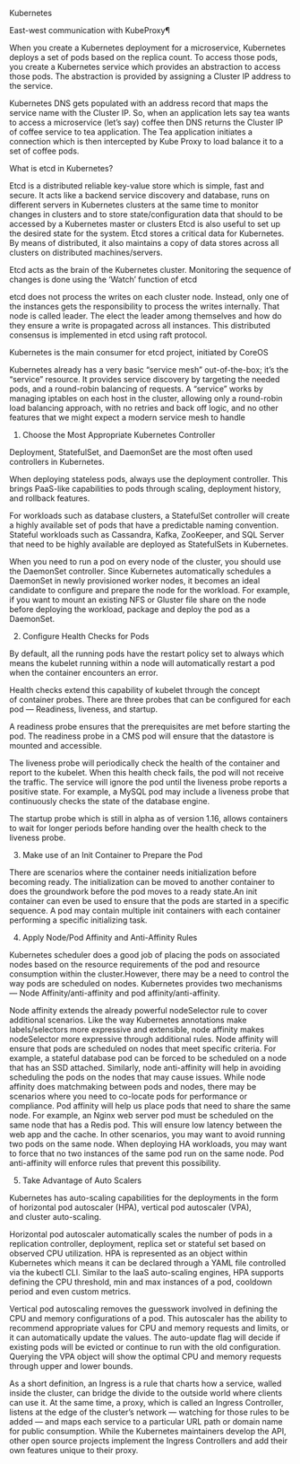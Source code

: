 Kubernetes 

East-west communication with KubeProxy¶

When you create a Kubernetes deployment for a microservice, Kubernetes deploys a set of pods based on the replica count. To access those pods, you create a Kubernetes service which provides an abstraction to access those pods. The abstraction is provided by assigning a Cluster IP address to the service.

Kubernetes DNS gets populated with an address record that maps the service name with the Cluster IP. So, when an application lets say tea wants to access a microservice (let’s say) coffee then DNS returns the Cluster IP of coffee service to tea application. The Tea application initiates a connection which is then intercepted by Kube Proxy to load balance it to a set of coffee pods.

What is etcd in Kubernetes?

Etcd is a distributed reliable key-value store which is simple, fast and secure. It acts like a backend service discovery and database, runs on different servers in Kubernetes clusters at the same time to monitor changes in clusters and to store state/configuration data that should to be accessed by a Kubernetes master or clusters
Etcd is also useful to set up the desired state for the system.
Etcd stores a critical data for Kubernetes. By means of distributed, it also maintains a copy of data stores across all clusters on distributed machines/servers.


Etcd acts as the brain of the Kubernetes cluster. Monitoring the sequence of changes is done using the ‘Watch’ function of etcd

etcd does not process the writes on each cluster node. Instead, only one of the instances gets the responsibility to process the writes internally. That node is called leader. The elect the leader among themselves and how do they ensure a write is propagated across all instances. This distributed consensus is implemented in etcd using raft protocol.

Kubernetes is the main consumer for etcd project, initiated by CoreOS

Kubernetes already has a very basic “service mesh” out-of-the-box; it’s the “service” resource. It provides service discovery by targeting the needed pods, and a round-robin balancing of requests. A “service” works by managing iptables on each host in the cluster, allowing only a round-robin load balancing approach, with no retries and back off logic, and no other features that we might expect a modern service mesh to handle

1) Choose the Most Appropriate Kubernetes Controller

Deployment, StatefulSet, and DaemonSet are the most often used controllers in Kubernetes.

When deploying stateless pods, always use the deployment controller. This brings PaaS-like capabilities to pods through scaling, deployment history, and rollback features.

For workloads such as database clusters, a StatefulSet controller will create a highly available set of pods that have a predictable naming convention. Stateful workloads such as Cassandra, Kafka, ZooKeeper, and SQL Server that need to be highly available are deployed as StatefulSets in Kubernetes.

When you need to run a pod on every node of the cluster, you should use the DaemonSet controller. Since Kubernetes automatically schedules a DaemonSet in newly provisioned worker nodes, it becomes an ideal candidate to configure and prepare the node for the workload. For example, if you want to mount an existing NFS or Gluster file share on the node before deploying the workload, package and deploy the pod as a DaemonSet.

2) Configure Health Checks for Pods

By default, all the running pods have the restart policy set to always which means the kubelet running within a node will automatically restart a pod when the container encounters an error.

Health checks extend this capability of kubelet through the concept of container probes. There are three probes that can be configured for each pod — Readiness, liveness, and startup.

A readiness probe ensures that the prerequisites are met before starting the pod. The readiness probe in a CMS pod will ensure that the datastore is mounted and accessible.

The liveness probe will periodically check the health of the container and report to the kubelet. When this health check fails, the pod will not receive the traffic. The service will ignore the pod until the liveness probe reports a positive state. For example, a MySQL pod may include a liveness probe that continuously checks the state of the database engine.

The startup probe which is still in alpha as of version 1.16, allows containers to wait for longer periods before handing over the health check to the liveness probe.

3) Make use of an Init Container to Prepare the Pod

There are scenarios where the container needs initialization before becoming ready. The initialization can be moved to another container to does the groundwork before the pod moves to a ready state.An init container can even be used to ensure that the pods are started in a specific sequence. A pod may contain multiple init containers with each container performing a specific initializing task.

4) Apply Node/Pod Affinity and Anti-Affinity Rules

Kubernetes scheduler does a good job of placing the pods on associated nodes based on the resource requirements of the pod and resource consumption within the cluster.However, there may be a need to control the way pods are scheduled on nodes. Kubernetes provides two mechanisms — Node Affinity/anti-affinity and pod affinity/anti-affinity.

Node affinity extends the already powerful nodeSelector rule to cover additional scenarios. Like the way Kubernetes annotations make labels/selectors more expressive and extensible, node affinity makes nodeSelector more expressive through additional rules. Node affinity will ensure that pods are scheduled on nodes that meet specific criteria. For example, a stateful database pod can be forced to be scheduled on a node that has an SSD attached. Similarly, node anti-affinity will help in avoiding scheduling the pods on the nodes that may cause issues.
While node affinity does matchmaking between pods and nodes, there may be scenarios where you need to co-locate pods for performance or compliance. Pod affinity will help us place pods that need to share the same node. For example, an Nginx web server pod must be scheduled on the same node that has a Redis pod. This will ensure low latency between the web app and the cache. In other scenarios, you may want to avoid running two pods on the same node. When deploying HA workloads, you may want to force that no two instances of the same pod run on the same node. Pod anti-affinity will enforce rules that prevent this possibility.

5) Take Advantage of Auto Scalers

Kubernetes has auto-scaling capabilities for the deployments in the form of horizontal pod autoscaler (HPA), vertical pod autoscaler (VPA), and cluster auto-scaling.

Horizontal pod autoscaler automatically scales the number of pods in a replication controller, deployment, replica set or stateful set based on observed CPU utilization. HPA is represented as an object within Kubernetes which means it can be declared through a YAML file controlled via the kubectl CLI. Similar to the IaaS auto-scaling engines, HPA supports defining the CPU threshold, min and max instances of a pod, cooldown period and even custom metrics.

Vertical pod autoscaling removes the guesswork involved in defining the CPU and memory configurations of a pod. This autoscaler has the ability to recommend appropriate values for CPU and memory requests and limits, or it can automatically update the values. The auto-update flag will decide if existing pods will be evicted or continue to run with the old configuration. Querying the VPA object will show the optimal CPU and memory requests through upper and lower bounds.

As a short definition, an Ingress is a rule that charts how a service, walled inside the cluster, can bridge the divide to the outside world where clients can use it. At the same time, a proxy, which is called an Ingress Controller, listens at the edge of the cluster’s network — watching for those rules to be added — and maps each service to a particular URL path or domain name for public consumption. While the Kubernetes maintainers develop the API, other open source projects implement the Ingress Controllers and add their own features unique to their proxy.
